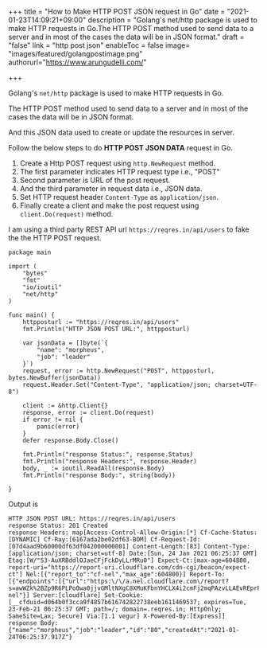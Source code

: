 +++
title = "How to Make HTTP POST JSON request in Go"
date = "2021-01-23T14:09:21+09:00"
description = "Golang's net/http package is used to make HTTP requests in Go.The HTTP POST method used to send data to a server and in most of the cases the data will be in JSON format."
draft = "false"
link = "http post json"
enableToc = false
image= "images/featured/golangpostimage.png"
authorurl="https://www.arungudelli.com/"

+++

Golang's `net/http` package is used to make HTTP requests in Go.

The HTTP POST method used to send data to a server and in most of the cases the data will be in JSON format.

And this JSON data used to create or update the resources in server.

Follow the below steps to do **HTTP POST JSON DATA** request in Go.

1. Create a Http POST request using `http.NewRequest` method.
2. The first parameter indicates HTTP request type i.e., "POST"
3. Second parameter is URL of the post request.
4. And the third parameter in request data i.e., JSON data.
5. Set HTTP request header `Content-Type` as `application/json`.
6. Finally create a client and make the post request using `client.Do(request)` method.

I am using a third party REST API url `https://reqres.in/api/users` to fake the the HTTP POST request.

```
package main

import (
	"bytes"
	"fmt"
	"io/ioutil"
	"net/http"
)

func main() {
	httpposturl := "https://reqres.in/api/users"
	fmt.Println("HTTP JSON POST URL:", httpposturl)

	var jsonData = []byte(`{
		"name": "morpheus",
		"job": "leader"
	}`)
	request, error := http.NewRequest("POST", httpposturl, bytes.NewBuffer(jsonData))
	request.Header.Set("Content-Type", "application/json; charset=UTF-8")

	client := &http.Client{}
	response, error := client.Do(request)
	if error != nil {
		panic(error)
	}
	defer response.Body.Close()

	fmt.Println("response Status:", response.Status)
	fmt.Println("response Headers:", response.Header)
	body, _ := ioutil.ReadAll(response.Body)
	fmt.Println("response Body:", string(body))

}

```

Output is 

```
HTTP JSON POST URL: https://reqres.in/api/users
response Status: 201 Created
response Headers: map[Access-Control-Allow-Origin:[*] Cf-Cache-Status:[DYNAMIC] Cf-Ray:[6167ada2be02df63-BOM] Cf-Request-Id:[07d4aad9b60000df63df042000000001] Content-Length:[83] Content-Type:[application/json; charset=utf-8] Date:[Sun, 24 Jan 2021 06:25:37 GMT] Etag:[W/"53-AuXRBddlOJaeCFjFckDyLLrMRu0"] Expect-Ct:[max-age=604800, report-uri="https://report-uri.cloudflare.com/cdn-cgi/beacon/expect-ct"] Nel:[{"report_to":"cf-nel","max_age":604800}] Report-To:[{"endpoints":[{"url":"https:\/\/a.nel.cloudflare.com\/report?s=awWZk%2BZp9R6PLPo0wa0jjvGMltNXgC8XMuKFbnYHCLX4i2cmFj2mqPAzvLLAEvREprP92R1jMue3BhwHp%2FLwTFrcTwqJWiuRqaY%3D"}],"max_age":604800,"group":"cf-nel"}] Server:[cloudflare] Set-Cookie:[__cfduid=d064b0f3cca9f4857b616742822738eeb1611469537; expires=Tue, 23-Feb-21 06:25:37 GMT; path=/; domain=.reqres.in; HttpOnly; SameSite=Lax; Secure] Via:[1.1 vegur] X-Powered-By:[Express]]
response Body: {"name":"morpheus","job":"leader","id":"80","createdAt":"2021-01-24T06:25:37.917Z"}
```